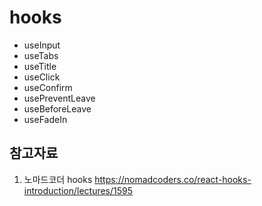 # hooks

- useInput
- useTabs
- useTitle
- useClick
- useConfirm
- usePreventLeave
- useBeforeLeave
- useFadeIn

## 참고자료

1. 노마드코더 hooks
   https://nomadcoders.co/react-hooks-introduction/lectures/1595
